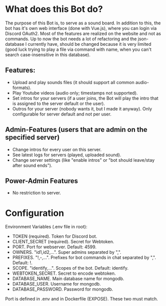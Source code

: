 # What does this Bot do?
The purpose of this Bot is, to serve as a sound board. In addition to this, the bot has it's own web interface (done with Vue.js), where you can login via Discord OAuth2.
Most of the features are realized on the website and not as commands. Up to now the bot needs a lot of refactoring and the json-database I currently have, should be changed because it is very limited (good luck trying to play a file via command with name, when you can't search case-insensitive in this database).

## Features:
- Upload and play sounds files (it should support all common audio-formats).
- Play Youtube videos (audio only; timestamps not supported).
- Set intros for your servers (if a user joins, the Bot will play the intro that is assigned to the server default or the user).
- Outros for your server (nobody wants it, but I made it anyway). Only configurable for server default and not per user.

## Admin-Features (users that are admin on the specified server)
- Change intros for every user on this server.
- See latest logs for servers (played, uploaded sound).
- Change server settings (like "enable intros" or "bot should leave/stay after sound ends").

## Power-Admin Features
- No restriction to server.

# Configuration
Environment Variables (.env file in root):
- TOKEN (required). Token for Discord bot.
- CLIENT_SECRET (required). Secret for Webtoken.
- PORT. Port for webserver. Default: 4599.
- OWNERS. "id1,id2,...". Super admins separated by ",".
- PREFIXES. "!,-,...". Prefixes for bot commands in chat separated by ",". Default: !.
- SCOPE. "identify,...". Scopes of the bot. Default: identify.
- WEBTOKEN_SECRET. Secret to encode webtoken.
- DATABASE_NAME. Main database name for mongodb.
- DATABASE_USER. Username for mongodb.
- DATABASE_PASSWORD. Password for mongodb.

Port is defined in .env and in Dockerfile (EXPOSE). These two must match.
